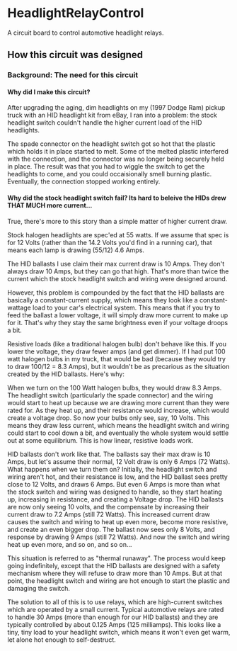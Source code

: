 # HeadlightRelayControl
A circuit board to control automotive headlight relays.

## How this circuit was designed

### Background: The need for this circuit

#### Why did I make this circuit?

After upgrading the aging, dim headlights on my (1997 Dodge Ram) pickup truck with an HID headlight kit from eBay, I ran into a problem: the stock headlight switch couldn't handle the higher current load of the HID headlights.

The spade connector on the headlight switch got so hot that the plastic which holds it in place started to melt.  Some of the melted plastic interfered with the connection, and the connector was no longer being securely held in place.  The result was that you had to wiggle the switch to get the headlights to come, and you could occaisionally smell burning plastic.  Eventually, the connection stopped working entirely.

#### Why did the stock headlight switch fail?  Its hard to beleive the HIDs drew THAT MUCH more current...

True, there's more to this story than a simple matter of higher current draw.

Stock halogen headlights are spec'ed at 55 watts.  If we assume that spec is for 12 Volts (rather than the 14.2 Volts you'd find in a running car), that means each lamp is drawing (55/12) 4.6 Amps.

The HID ballasts I use claim their max current draw is 10 Amps.  They don't always draw 10 Amps, but they can go that high.  That's more than twice the current which the stock headlight switch and wiring were designed around.

However, this problem is compounded by the fact that the HID ballasts are basically a constant-current supply, which means they look like a constant-wattage load to your car's electrical system.  This means that if you try to feed the ballast a lower voltage, it will simply draw more current to make up for it.  That's why they stay the same brightness even if your voltage droops a bit.

Resistive loads (like a traditional halogen bulb) don't behave like this.  If you lower the voltage, they draw fewer amps (and get dimmer).  If I had put 100 watt halogen bulbs in my truck, that would be bad (because they would try to draw 100/12 = 8.3 Amps), but it wouldn't be as precarious as the situation created by the HID ballasts.  Here's why:

When we turn on the 100 Watt halogen bulbs, they would draw 8.3 Amps.  The headlight switch (particularly the spade connector) and the wiring would start to heat up because we are drawing more current than they were rated for.  As they heat up, and their resistance would increase, which would create a voltage drop.  So now your bulbs only see, say, 10 Volts.  This means they draw less current, which means the headlight switch and wiring could start to cool down a bit, and eventually the whole system would settle out at some equilibrium.  This is how linear, resistive loads work.

HID ballasts don't work like that.  The ballasts say their max draw is 10 Amps, but let's assume their normal, 12 Volt draw is only 6 Amps (72 Watts).  What happens when we turn them on?  Initially, the headlight switch and wiring aren't hot, and their resistance is low, and the HID ballast sees pretty close to 12 Volts, and draws 6 Amps.  But even 6 Amps is more than what the stock switch and wiring was designed to handle, so they start heating up, increasing in resistance, and creating a Voltage drop.  The HID ballasts are now only seeing 10 volts, and the compensate by increasing their current draw to 7.2 Amps (still 72 Watts).  This increased current draw causes the switch and wiring to heat up even more, become more resistive, and create an even bigger drop.  The ballast now sees only 8 Volts, and response by drawing 9 Amps (still 72 Watts).  And now the switch and wiring heat up even more, and so on, and so on...

This situation is referred to as "thermal runaway".  The process would keep going indefinitely, except that the HID ballasts are designed with a safety mechanism where they will refuse to draw more than 10 Amps.  But at that point, the headlight switch and wiring are hot enough to start the plastic and damaging the switch.

The solution to all of this is to use relays, which are high-current switches which are operated by a small current.  Typical automotive relays are rated to handle 30 Amps (more than enough for our HID ballasts) and they are typically controlled by about 0.125 Amps (125 milliamps).  This looks like a tiny, tiny load to your headlight switch, which means it won't even get warm, let alone hot enough to self-destruct.
